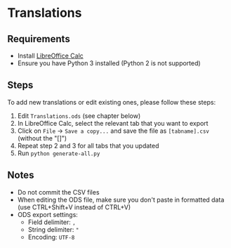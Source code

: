 # Translations

## Requirements

- Install [LibreOffice Calc](https://libreoffice.org/)
- Ensure you have Python 3 installed (Python 2 is not supported)

## Steps

To add new translations or edit existing ones, please follow these steps:

1. Edit `Translations.ods` (see chapter below)
2. In LibreOffice Calc, select the relevant tab that you want to export
3. Click on `File` -> `Save a copy...` and save the file as `[tabname].csv` (without the "[]")
4. Repeat step 2 and 3 for all tabs that you updated
5. Run `python generate-all.py`

## Notes

- Do not commit the CSV files
- When editing the ODS file, make sure you don't paste in formatted data (use CTRL+Shift+V instead of CTRL+V)
- ODS export settings:
    - Field delimiter: `,`
    - String delimiter: `"`
    - Encoding: `UTF-8`